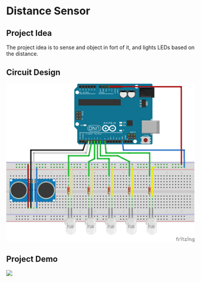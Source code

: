 # Distance Sensor

## Project Idea
The project idea is to sense and object in fort of it, and lights LEDs based on the distance.

## Circuit Design
![](https://github.com/AhmedAlsohail/Arduino/blob/main/img/Distance%20Sensor%20Design.png)

## Project Demo

![](https://github.com/AhmedAlsohail/Arduino/blob/main/img/Distance%20Sensor.gif)
